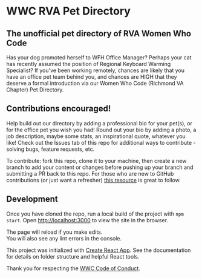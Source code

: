 # WWC RVA Pet Directory

## The unofficial pet directory of RVA Women Who Code
Has your dog promoted herself to WFH Office Manager?
Perhaps your cat has recently assumed the position of Regional Keyboard Warming Specialist?
If you've been working remotely, chances are likely that you have an office pet team behind you, and chances are HIGH that they deserve a formal introduction via our Women Who Code (Richmond VA Chapter) Pet Directory.

## Contributions encouraged!
Help build out our directory by adding a professional bio for your pet(s), or for the office pet you wish you had! Round out your bio by adding a photo, a job description, maybe some stats, an inspirational quote, whatever you like! Check out the Issues tab of this repo for additional ways to contribute - solving bugs, feature requests, etc.

To contribute: fork this repo, clone it to your machine, then create a new branch to add your content or changes before pushing up your branch and submitting a PR back to this repo. For those who are new to GitHub contributions (or just want a refresher) [this resource](https://github.com/firstcontributions/first-contributions) is great to follow.

## Development
Once you have cloned the repo, run a local build of the project with `npm start`.
Open [http://localhost:3000](http://localhost:3000) to view the site in the browser.

The page will reload if you make edits.\
You will also see any lint errors in the console.

This project was initialized with [Create React App](https://create-react-app.dev/docs/getting-started). See the documentation for details on folder structure and helpful React tools.

Thank you for respecting the [WWC Code of Conduct](https://www.womenwhocode.com/codeofconduct).
